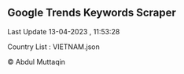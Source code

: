 

## Google Trends Keywords Scraper 
 
Last Update 13-04-2023 , 11:53:28

Country List :
VIETNAM.json



© Abdul Muttaqin 
